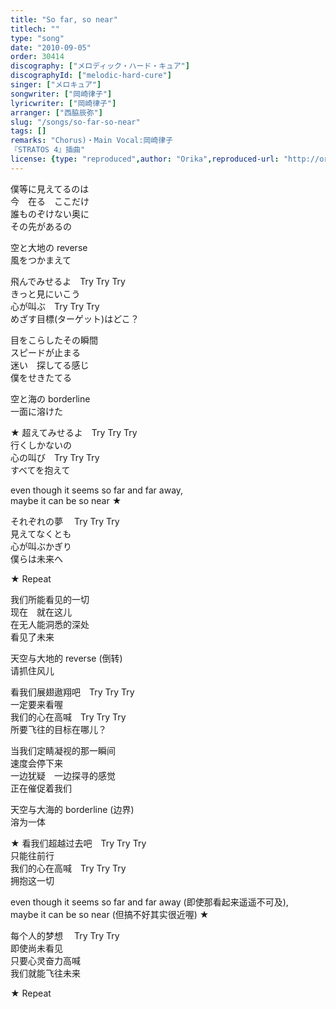 ```yaml
---
title: "So far, so near"
titlech: ""
type: "song"
date: "2010-09-05"
order: 30414
discography: ["メロディック・ハード・キュア"]
discographyId: ["melodic-hard-cure"]
singer: ["メロキュア"]
songwriter: ["岡崎律子"]
lyricwriter: ["岡崎律子"]
arranger: ["西脇辰弥"]
slug: "/songs/so-far-so-near"
tags: []
remarks: "Chorus)・Main Vocal:岡崎律子
『STRATOS 4』插曲"
license: {type: "reproduced",author: "Orika",reproduced-url: "http://orikamushi.myweb.hinet.net/",reproduced-website: "織歌蟲網站"}
---
```


僕等に見えてるのは   
今　在る　ここだけ   
誰ものぞけない奥に   
その先があるの   
  
空と大地の reverse   
風をつかまえて   
  
飛んでみせるよ　Try Try Try   
きっと見にいこう   
心が叫ぶ　Try Try Try   
めざす目標(ターゲット)はどこ？   
  
目をこらしたその瞬間   
スピードが止まる   
迷い　探してる感じ   
僕をせきたてる   
  
空と海の borderline   
一面に溶けた   
  
★ 超えてみせるよ　Try Try Try   
行くしかないの   
心の叫び　Try Try Try   
すべてを抱えて   
  
even though it seems so far and far away,   
maybe it can be so near ★   
  
それぞれの夢　 Try Try Try   
見えてなくとも   
心が叫ぶかぎり   
僕らは未来へ   
  
★ Repeat  

<!-- 翻译 -->

我们所能看见的一切  
现在　就在这儿  
在无人能洞悉的深处  
看见了未来  
  
天空与大地的 reverse (倒转)  
请抓住风儿  
  
看我们展翅遨翔吧　Try Try Try   
一定要来看喔  
我们的心在高喊　Try Try Try   
所要飞往的目标在哪儿？   
  
当我们定睛凝视的那一瞬间  
速度会停下来  
一边犹疑　一边探寻的感觉  
正在催促着我们  
  
天空与大海的 borderline (边界)  
溶为一体  
  
★ 看我们超越过去吧　Try Try Try   
只能往前行  
我们的心在高喊　Try Try Try   
拥抱这一切  
  
even though it seems so far and far away (即使那看起来遥遥不可及),  
maybe it can be so near (但搞不好其实很近喔) ★   
  
每个人的梦想　 Try Try Try   
即使尚未看见  
只要心灵奋力高喊  
我们就能飞往未来  
  
★ Repeat
